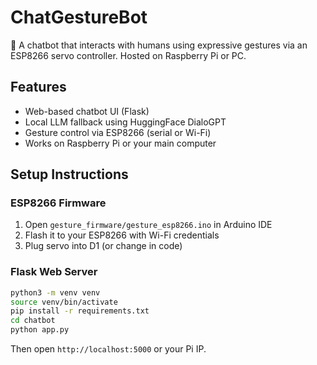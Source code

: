 # ChatGestureBot

🌱 A chatbot that interacts with humans using expressive gestures via an ESP8266 servo controller. Hosted on Raspberry Pi or PC.

## Features

- Web-based chatbot UI (Flask)
- Local LLM fallback using HuggingFace DialoGPT
- Gesture control via ESP8266 (serial or Wi-Fi)
- Works on Raspberry Pi or your main computer

## Setup Instructions

### ESP8266 Firmware

1. Open `gesture_firmware/gesture_esp8266.ino` in Arduino IDE
2. Flash it to your ESP8266 with Wi-Fi credentials
3. Plug servo into D1 (or change in code)

### Flask Web Server

```bash
python3 -m venv venv
source venv/bin/activate
pip install -r requirements.txt
cd chatbot
python app.py
```

Then open `http://localhost:5000` or your Pi IP.